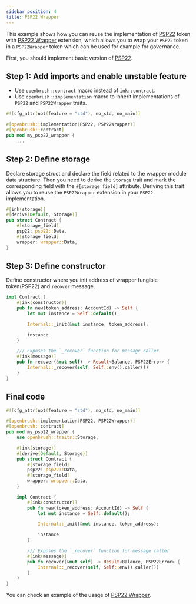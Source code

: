 ```yaml
---
sidebar_position: 4
title: PSP22 Wrapper
---
```


This example shows how you can reuse the implementation of [PSP22](https://github.com/Brushfam/openbrush-contracts/tree/main/contracts/src/token/psp22) token with [PSP22 Wrapper](https://github.com/Brushfam/openbrush-contracts/tree/main/contracts/src/token/psp22/extensions/wrapper.rs) extension, which allows you to wrap your `PSP22` token in a `PSP22Wrapper` token which can be used for example for governance.

First, you should implement basic version of [PSP22](../psp22.md).

## Step 1: Add imports and enable unstable feature

- Use `openbrush::contract` macro instead of `ink::contract`.
- Use `openbrush::implementation` macro to inherit implementations of `PSP22` and `PSP22Wrapper` traits.

```rust
#![cfg_attr(not(feature = "std"), no_std, no_main)]

#[openbrush::implementation(PSP22, PSP22Wrapper)]
#[openbrush::contract]
pub mod my_psp22_wrapper {
    ...
```

## Step 2: Define storage

Declare storage struct and declare the field related to the wrapper module data structure.
Then you need to derive the `Storage` trait and mark the corresponding field with
the `#[storage_field]` attribute. Deriving this trait allows you to reuse the
`PSP22Wrapper` extension in your `PSP22` implementation.

```rust
#[ink(storage)]
#[derive(Default, Storage)]
pub struct Contract {
    #[storage_field]
    psp22: psp22::Data,
    #[storage_field]
    wrapper: wrapper::Data,
}
```

## Step 3: Define constructor

Define constructor where you init address of wrapper fungible token(PSP22) and `recover` message.

```rust
impl Contract {
    #[ink(constructor)]
    pub fn new(token_address: AccountId) -> Self {
        let mut instance = Self::default();

        Internal::_init(&mut instance, token_address);

        instance
    }

    /// Exposes the `_recover` function for message caller
    #[ink(message)]
    pub fn recover(&mut self) -> Result<Balance, PSP22Error> {
        Internal::_recover(self, Self::env().caller())
    }
}
```

## Final code

```rust
#![cfg_attr(not(feature = "std"), no_std, no_main)]

#[openbrush::implementation(PSP22, PSP22Wrapper)]
#[openbrush::contract]
pub mod my_psp22_wrapper {
    use openbrush::traits::Storage;

    #[ink(storage)]
    #[derive(Default, Storage)]
    pub struct Contract {
        #[storage_field]
        psp22: psp22::Data,
        #[storage_field]
        wrapper: wrapper::Data,
    }

    impl Contract {
        #[ink(constructor)]
        pub fn new(token_address: AccountId) -> Self {
            let mut instance = Self::default();

            Internal::_init(&mut instance, token_address);

            instance
        }

        /// Exposes the `_recover` function for message caller
        #[ink(message)]
        pub fn recover(&mut self) -> Result<Balance, PSP22Error> {
            Internal::_recover(self, Self::env().caller())
        }
    }
}

```

You can check an example of the usage of [PSP22 Wrapper](https://github.com/Brushfam/openbrush-contracts/tree/main/examples/psp22_extensions/wrapper).